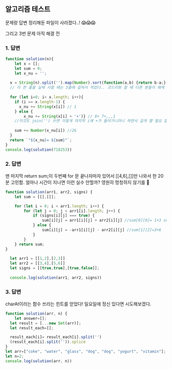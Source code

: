 ## 알고리즘 테스트
문제랑 답변 정리해둔 파일이 사라졌다..! 😱😱😱

그리고 3번 문제 아직 해결 전


### 1. 답변

```javascript
function solution(n){
    let x = [];
    let sum = 0;
    let x_nu = '';
  
  x = String(n).split('').map(Number).sort(function(a,b) {return b-a;})
  // 이 한 줄을 실제 시험 때는 3줄에 걸쳐서 적었다.. 코드리뷰 할 때 다른 분들이 왜케 기냐고 놀라심
  
  for (let i=0; i< x.length; i++){
    if (i == x.length-1) {
      x_nu += String(x[i]) // 1
    } else {
        x_nu += String(x[i] + '+')} // 8+ 7+,,,1
    //이것도 join('') 쓰면 이렇게 마지막 i에 +가 들어가니마니 하면서 길게 짤 필요 없었다
    
    sum += Number(x_nu[i]) //26
  } 
  return `"${x_nu}= ${sum}"`;
}
console.log(solution(718253))
```

### 2. 답변

맨 마지막 return sum;이 두번째 for 문 끝나자마자 있어서 [[4,6],[]]만 나와서 한 20분 고민함.
얼마나 시간이 지나면 이런 실수 안할까? 영원히 멍청하지 않기를 🙏

```javascript
function solution(arr1, arr2, signs) {
    let sum = [[],[]];

    for (let i = 0; i < arr1.length; i++) {
        for (let j = 0; j < arr1[i].length; j++) {
            if (signs[i][j] === true) {
                sum[i][j] = arr1[i][j] + arr2[i][j] //sum[0][0]= 1+3 sum[0][1]= 2+4 sum[1][1]= 2+5
            } else {
                sum[i][j] = -arr1[i][j] - arr2[i][j] //sum[1][2]=3+6 
            }
        } 
    } return sum;
}
  
  let arr1 = [[1,2],[2,3]]
  let arr2 = [[3,4],[5,6]]
  let signs = [[true,true],[true,false]];
  
  console.log(solution(arr1, arr2, signs))
```

### 3. 답변

charAt이라는 함수 쓰라는 힌트를 얻었다! 일요일에 정신 있다면 시도해보겠다.

```javascript
function solution(arr, n) {
	let answer=[];  
  let result = [...new Set(arr)];
  let result_each=[];  

  result_each[i]= result_each[i].split('')
  (result_each[i].split('')).splice
}
let arr=["coke", "water", "glass", "dog", "dog", "yogurt", "vitamin"];
let n=2;
console.log(solution(arr, n))
```


